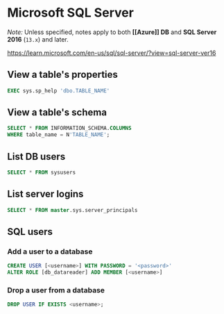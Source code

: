 # Microsoft SQL Server

_Note:_ Unless specified, notes apply to both **[[Azure]] DB** and **SQL Server 2016** (`13.x`) and later.

<https://learn.microsoft.com/en-us/sql/sql-server/?view=sql-server-ver16>

## View a table's properties

```sql
EXEC sys.sp_help 'dbo.TABLE_NAME'
```

## View a table's schema

```sql
SELECT * FROM INFORMATION_SCHEMA.COLUMNS
WHERE table_name = N'TABLE_NAME';
```

## List DB users

```sql
SELECT * FROM sysusers
```

## List server logins

```sql
SELECT * FROM master.sys.server_principals
```

## SQL users

### Add a user to a database

```sql
CREATE USER [<username>] WITH PASSWORD = '<password>'
ALTER ROLE [db_datareader] ADD MEMBER [<username>]
```

### Drop a user from a database

```sql
DROP USER IF EXISTS <username>;
```
